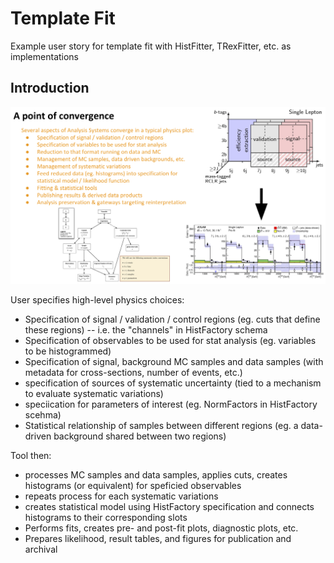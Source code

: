 # Template Fit
Example user story for template fit with HistFitter, TRexFitter, etc. as implementations

## Introduction

<img src="template-fit.png" alt="template fit" />

User specifies high-level physics choices:

 - Specification of signal / validation / control regions (eg. cuts that define these regions) -- i.e. the "channels" in HistFactory schema
 - Specification of observables to be used for stat analysis (eg. variables to be histogrammed)
 - Specification of signal, background MC samples and data samples (with metadata for cross-sections, number of events, etc.)
 - specification of sources of systematic uncertainty (tied to a mechanism to evaluate systematic variations)
 - speciication for parameters of interest (eg. NormFactors in HistFactory scehma)
 - Statistical relationship of samples between different regions (eg. a  data-driven background shared between two regions)

 Tool then:
 - processes MC samples and data samples, applies cuts, creates histograms (or equivalent) for speficied observables
 -  repeats process for each systematic variations
 -  creates statistical model using HistFactory specification and connects histograms to their corresponding slots
 -  Performs fits, creates pre- and post-fit plots, diagnostic plots, etc.
 - Prepares likelihood, result tables, and figures for publication and archival
